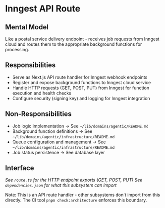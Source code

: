 # Inngest API Route

## Mental Model
Like a postal service delivery endpoint - receives job requests from Inngest cloud and routes them to the appropriate background functions for processing.

## Responsibilities
- Serve as Next.js API route handler for Inngest webhook endpoints
- Register and expose background functions to Inngest cloud service
- Handle HTTP requests (GET, POST, PUT) from Inngest for function execution and health checks
- Configure security (signing key) and logging for Inngest integration

## Non-Responsibilities
- Job logic implementation → See `~/lib/domains/agentic/README.md`
- Background function definitions → See `~/lib/domains/agentic/infrastructure/README.md`
- Queue configuration and management → See `~/lib/domains/agentic/infrastructure/README.md`
- Job status persistence → See database layer

## Interface
*See `route.ts` for the HTTP endpoint exports (GET, POST, PUT)*
*See `dependencies.json` for what this subsystem can import*

Note: This is an API route handler - other subsystems don't import from this directly. The CI tool `pnpm check:architecture` enforces this boundary.